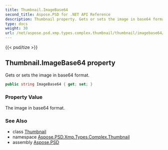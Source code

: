 ```yaml
---
title: Thumbnail.ImageBase64
second_title: Aspose.PSD for .NET API Reference
description: Thumbnail property. Gets or sets the image in base64 format
type: docs
weight: 30
url: /net/aspose.psd.xmp.types.complex.thumbnail/thumbnail/imagebase64/
---
```

{{< psd/tize >}}
## Thumbnail.ImageBase64 property

Gets or sets the image in base64 format.

```csharp
public string ImageBase64 { get; set; }
```

### Property Value

The image in base64 format.

### See Also

* class [Thumbnail](../)
* namespace [Aspose.PSD.Xmp.Types.Complex.Thumbnail](../../../aspose.psd.xmp.types.complex.thumbnail/)
* assembly [Aspose.PSD](../../../)


